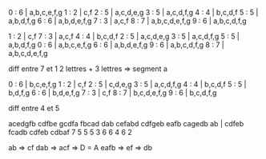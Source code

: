 0 : 6 | a,b,c,e,f,g
1 : 2 | c,f
2 : 5 | a,c,d,e,g
3 : 5 | a,c,d,f,g
4 : 4 | b,c,d,f
5 : 5 | a,b,d,f,g
6 : 6 | a,b,d,e,f,g
7 : 3 | a,c,f
8 : 7 | a,b,c,d,e,f,g
9 : 6 | a,b,c,d,f,g

1 : 2 | c,f
7 : 3 | a,c,f
4 : 4 | b,c,d,f
2 : 5 | a,c,d,e,g
3 : 5 | a,c,d,f,g
5 : 5 | a,b,d,f,g
0 : 6 | a,b,c,e,f,g
6 : 6 | a,b,d,e,f,g
9 : 6 | a,b,c,d,f,g
8 : 7 | a,b,c,d,e,f,g

diff entre 7 et 1
2 lettres + 3 lettres => segment a

0 : 6 | b,c,e,f,g
1 : 2 | c,f
2 : 5 | c,d,e,g
3 : 5 | a,c,d,f,g
4 : 4 | b,c,d,f
5 : 5 | b,d,f,g
6 : 6 | b,d,e,f,g
7 : 3 | c,f
8 : 7 | b,c,d,e,f,g
9 : 6 | b,c,d,f,g

diff entre 4 et 5

acedgfb cdfbe gcdfa fbcad dab cefabd cdfgeb eafb cagedb ab | cdfeb fcadb cdfeb cdbaf
7 5 5 5 3 6 6 4 6 2

ab => cf
dab => acf => D = A
eafb => ef => db
